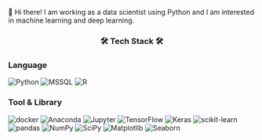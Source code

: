 
👋  Hi there! I am working as a data scientist using Python 
and I am interested in machine learning and deep learning.

<h3 align="center"><b>🛠 Tech Stack 🛠</b></h3>

### Language

<img alt="Python" src ="https://img.shields.io/badge/Python-3776AB.svg?&style=for-the-badge&logo=Python&logoColor=white"/> <img alt="MSSQL" src ="https://img.shields.io/badge/Microsoft%20SQL%20Server-CC2927.svg?&style=for-the-badge&logo=Microsoft SQL Server&logoColor=white"/> <img alt="R" src ="https://img.shields.io/badge/R-276DC3.svg?&style=for-the-badge&logo=R&logoColor=white"/> 
### Tool & Library

<img alt="docker" src = "https://img.shields.io/badge/docker-2496ED?&style=for-the-badge&logo=docker&logoColor=white"/> <img alt="Anaconda" src ="https://img.shields.io/badge/Anaconda-44A833.svg?&style=for-the-badge&logo=Anaconda&logoColor=white"/> <img alt="Jupyter" src ="https://img.shields.io/badge/Jupyter-F37626.svg?&style=for-the-badge&logo=Jupyter&logoColor=white"/> <img alt="TensorFlow" src ="https://img.shields.io/badge/TensorFlow-FF6F00.svg?&style=for-the-badge&logo=TensorFlow&logoColor=white"/> <img alt="Keras" src ="https://img.shields.io/badge/Keras-D00000.svg?&style=for-the-badge&logo=Keras&logoColor=white"/> <img alt="scikit-learn" src ="https://img.shields.io/badge/scikit-learn-F7931E.svg?&style=for-the-badge&logo=scikit-learn&logoColor=white"/> <img alt="pandas" src ="https://img.shields.io/badge/pandas-150458.svg?&style=for-the-badge&logo=pandas&logoColor=white"/> <img alt="NumPy" src ="https://img.shields.io/badge/NumPy-013243.svg?&style=for-the-badge&logo=NumPy&logoColor=white"/> <img alt="SciPy" src ="https://img.shields.io/badge/SciPy-8CAAE6.svg?&style=for-the-badge&logo=SciPy&logoColor=white"/> <img alt="Matplotlib" src ="https://img.shields.io/badge/Matplotlib-blue.svg"/> <img alt="Seaborn" src ="https://img.shields.io/badge/Seaborn-blue.svg"/> 


<!--
**DSjeongmin/DSjeongmin** is a ✨ _special_ ✨ repository because its `README.md` (this file) appears on your GitHub profile.

Here are some ideas to get you started:

- 🔭 I’m currently working on ...
- 🌱 I’m currently learning ...
- 👯 I’m looking to collaborate on ...
- 🤔 I’m looking for help with ...
- 💬 Ask me about ...
- 📫 How to reach me: ...
- 😄 Pronouns: ...
- ⚡ Fun fact: ...
👏
-->
